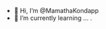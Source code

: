 - 👋 Hi, I’m @MamathaKondapp
- 🌱 I’m currently learning ...
.

<!---
MamathaKondapp/MamathaKondapp is a ✨ special ✨ repository because its `README.md` (this file) appears on your GitHub profile.
You can click the Preview link to take a look at your changes.
--->
